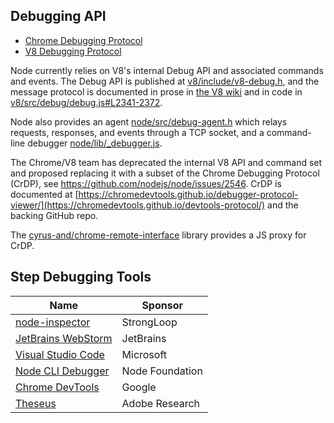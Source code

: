 ## Debugging API
- [Chrome Debugging Protocol](https://chromedevtools.github.io/debugger-protocol-viewer/)
- [V8 Debugging Protocol](https://github.com/v8/v8/wiki/Debugging-Protocol)

Node currently relies on V8's internal Debug API and associated commands and events. The Debug API is published at [v8/include/v8-debug.h](https://github.com/v8/v8/blob/master/include/v8-debug.h), and the message protocol is documented in prose in [the V8 wiki](https://github.com/v8/v8/wiki/Debugging-Protocol) and in code in [v8/src/debug/debug.js#L2341-2372](https://github.com/v8/v8/blob/master/src/debug/debug.js#L2341-L2372). 

Node also provides an agent [node/src/debug-agent.h](https://github.com/blob/master/src/debug-agent.h) which relays requests, responses, and events through a TCP socket, and a command-line debugger [node/lib/_debugger.js](https://github.com/blob/master/lib/_debugger.js).

The Chrome/V8 team has deprecated the internal V8 API and command set and proposed replacing it with a subset of the Chrome Debugging Protocol (CrDP), see https://github.com/nodejs/node/issues/2546. CrDP is documented at [https://chromedevtools.github.io/debugger-protocol-viewer/](https://chromedevtools.github.io/devtools-protocol/) and the backing GitHub repo.

The [cyrus-and/chrome-remote-interface](https://github.com/cyrus-and/chrome-remote-interface) library provides a JS proxy for CrDP.

## Step Debugging Tools  
Name | Sponsor
-----|--------
[node-inspector][] | StrongLoop
[JetBrains WebStorm][] | JetBrains
[Visual Studio Code][] | Microsoft
[Node CLI Debugger][] | Node Foundation
[Chrome DevTools][] | Google
[Theseus][] | Adobe Research

[node-inspector]: https://github.com/node-inspector/node-inspector 
[JetBrains WebStorm]: https://www.jetbrains.com/help/webstorm/2016.1/running-and-debugging-node-js.html
[Visual Studio Code]: https://github.com/Microsoft/vscode
[Node CLI Debugger]: https://nodejs.org/api/debugger.html
[Chrome DevTools]: https://github.com/ChromeDevTools/devtools-frontend
[Theseus]: https://github.com/adobe-research/theseus

